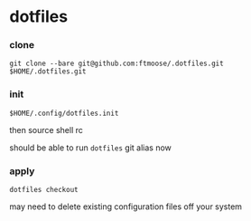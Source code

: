 # dotfiles

### clone 
```
git clone --bare git@github.com:ftmoose/.dotfiles.git $HOME/.dotfiles.git
```

### init
```
$HOME/.config/dotfiles.init
```

then source shell rc

should be able to run `dotfiles` git alias now

### apply 
```
dotfiles checkout
```

may need to delete existing configuration files off your system
